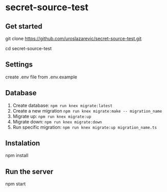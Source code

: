 # secret-source-test

## Get started

git clone https://github.com/uroslazarevic/secret-source-test.git

cd secret-source-test

## Settings

create .env file from .env.example

## Database

1. Create database: `npm run knex migrate:latest`
2. Create a new migration `npm run knex migrate:make -- migration_name`
3. Migrate up: `npm run knex migrate:up`
4. Migrate down: `npm run knex migrate:down`
5. Run specific migration: `npm run knex migrate:up migration_name.ts`

## Instalation

npm install

## Run the server

npm start
